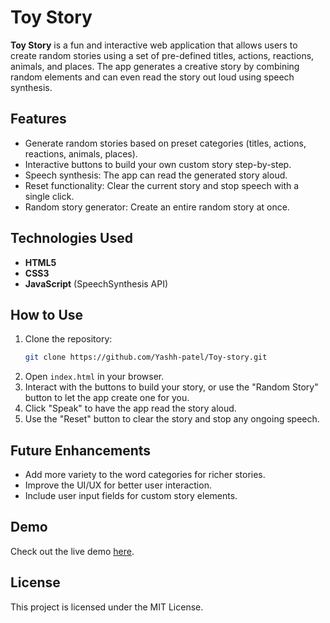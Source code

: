 # Toy Story

**Toy Story** is a fun and interactive web application that allows users to create random stories using a set of pre-defined titles, actions, reactions, animals, and places. The app generates a creative story by combining random elements and can even read the story out loud using speech synthesis.

## Features
- Generate random stories based on preset categories (titles, actions, reactions, animals, places).
- Interactive buttons to build your own custom story step-by-step.
- Speech synthesis: The app can read the generated story aloud.
- Reset functionality: Clear the current story and stop speech with a single click.
- Random story generator: Create an entire random story at once.

## Technologies Used
- **HTML5**
- **CSS3**
- **JavaScript** (SpeechSynthesis API)

## How to Use
1. Clone the repository:
    ```bash
    git clone https://github.com/Yashh-patel/Toy-story.git
    ```
2. Open `index.html` in your browser.
3. Interact with the buttons to build your story, or use the "Random Story" button to let the app create one for you.
4. Click "Speak" to have the app read the story aloud.
5. Use the "Reset" button to clear the story and stop any ongoing speech.

## Future Enhancements
- Add more variety to the word categories for richer stories.
- Improve the UI/UX for better user interaction.
- Include user input fields for custom story elements.

## Demo
Check out the live demo [here](https://yashh-patel.github.io/Toy-story/).

## License
This project is licensed under the MIT License.
